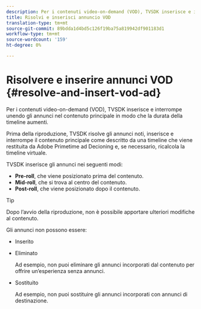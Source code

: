 ```yaml
---
description: Per i contenuti video-on-demand (VOD), TVSDK inserisce e interrompe unendo gli annunci nel contenuto principale in modo che la durata della timeline aumenti.
title: Risolvi e inserisci annuncio VOD
translation-type: tm+mt
source-git-commit: 89bdda1d4bd5c126f19ba75a819942df901183d1
workflow-type: tm+mt
source-wordcount: '159'
ht-degree: 0%

---
```



# Risolvere e inserire annunci VOD {#resolve-and-insert-vod-ad}

Per i contenuti video-on-demand (VOD), TVSDK inserisce e interrompe unendo gli annunci nel contenuto principale in modo che la durata della timeline aumenti.

Prima della riproduzione, TVSDK risolve gli annunci noti, inserisce e interrompe il contenuto principale come descritto da una timeline che viene restituita da Adobe Primetime ad Decioning e, se necessario, ricalcola la timeline virtuale.

TVSDK inserisce gli annunci nei seguenti modi:

* **Pre-roll**, che viene posizionato prima del contenuto.
* **Mid-roll**, che si trova al centro del contenuto.
* **Post-roll**, che viene posizionato dopo il contenuto.

>[!TIP]
>
>Dopo l’avvio della riproduzione, non è possibile apportare ulteriori modifiche al contenuto.

Gli annunci non possono essere:

* Inserito
* Eliminato

   Ad esempio, non puoi eliminare gli annunci incorporati dal contenuto per offrire un’esperienza senza annunci.
* Sostituito

   Ad esempio, non puoi sostituire gli annunci incorporati con annunci di destinazione.